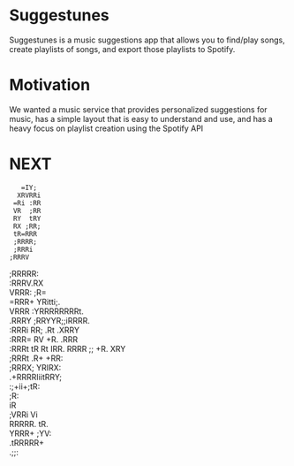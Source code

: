 # Suggestunes
Suggestunes is a music suggestions app that allows you to find/play songs, create playlists of songs, and export those playlists to Spotify.

# Motivation
We wanted a music service that provides personalized suggestions for music, has a simple layout that is easy to understand and use, and has a heavy focus on playlist creation using the Spotify API
# NEXT
       =IY;           
      XRVRRi          
     =Ri :RR          
     VR  ;RR          
     RY  tRY          
     RX ;RR;          
     tR=RRR           
     ;RRRR;           
     ;RRRi            
    ;RRRV             
   ;RRRRR:            
  :RRRV.RX            
  VRRR: ;R=           
 =RRR+   YRitti;.     
 VRRR  :YRRRRRRRRt.   
.RRRY ;RRYYR;;iRRRR.  
:RRRi RR; .Rt  .XRRY  
:RRR= RV   +R.  .RRR  
:RRRt tR    Rt   IRR. 
 RRRR  ;;   +R.  XRY  
 ;RRRt      .R+ +RR:  
  ;RRRX;     YRIRX:   
   .+RRRRIiitRRY;     
      :;+ii+;tR:      
             ;R:      
             iR       
    ;VRRi    Vi       
    RRRRR.  tR.       
    YRRR+ ;YV:        
    .tRRRRR+          
      .;;:
